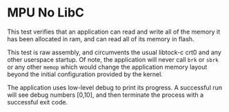 MPU No LibC
===========

This test verifies that an application can read and write all of the memory it
has been allocated in ram, and can read all of its memory in flash.

This test is raw assembly, and circumvents the usual libtock-c crt0 and any
other userspace startup. Of note, the application will never call `brk` or
`sbrk` or any other `memop` which would change the application memory layout
beyond the initial configuration provided by the kernel.

The application uses low-level debug to print its progress. A successful run
will see debug numbers [0,10], and then terminate the process with a successful
exit code.
